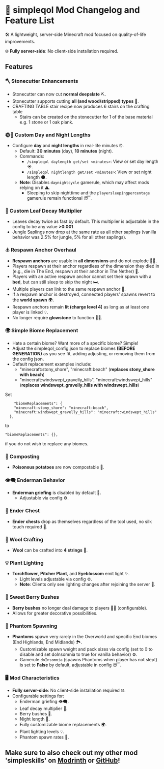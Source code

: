 # 🌟 simpleqol Mod Changelog and Feature List

🛠️ A lightweight, server-side Minecraft mod focused on quality-of-life improvements.

🌐 **Fully server-side**: No client-side installation required.

## Features

### 🪓 Stonecutter Enhancements
- Stonecutter can now cut **normal deepslate** ⛏️.
- Stonecutter supports cutting **all  (and wood/stripped) types** 🌳.
- CRAFTING TABLE stair recipe now produces 6 stairs on the crafting table
  - Stairs can be created on the stonecutter for 1 of the base material e.g. 1 stone or 1 oak plank.

### 🌞🌙 Custom Day and Night Lengths
- Configure **day** and **night lengths** in real-life minutes ⏰.
  - Default: **30 minutes** (day), **10 minutes** (night).
  - Commands:
    - `/simpleqol daylength get/set <minutes>`: View or set day length ☀️.
    - `/simpleqol nightlength get/set <minutes>`: View or set night length 🌑.
  - **Note**: Disables `daynightcycle` gamerule, which may affect mods relying on it ⚠️.
    - Sleeping to skip nighttime and the `playersleepingpercentage` gamerule remain functional 😴.

### 🍂 Custom Leaf Decay Multiplier
- Leaves decay twice as fast by default. This multiplier is adjustable in the config to be any value **>0.001**.
- Jungle Saplings now drop at the same rate as all other saplings (vanilla behavior was 2.5% for jungle, 5% for all other saplings).

### ⚓ Respawn Anchor Overhaul
- **Respawn anchors** are usable in **all dimensions** and do not explode 🚫💥.
- Players respawn at their anchor regardless of the dimension they died in (e.g., die in The End, respawn at their anchor in The Nether) 🔄.
- Players with an active respawn anchor cannot set their spawn with a **bed**, but can still sleep to skip the night 🛏️.
- Multiple players can link to the same respawn anchor 👥.
- If a respawn anchor is destroyed, connected players’ spawns revert to the **world spawn** 🌍.
- Respawn anchors remain **lit (charge level 4)** as long as at least one player is linked 💡.
- No longer require **glowstone** to function 🚫✨.

### 🌍 Simple Biome Replacement
- Hate a certain biome? Want more of a specific biome? Simple!
- Adjust the simpleqol_config.json to replace biomes **(BEFORE GENERATION)** as you see fit, adding adjusting, or removing them from the config json.
- Default replacement examples include:
    - "minecraft:stony_shore", "minecraft:beach" (**replaces stony_shore with beach**)
    - "minecraft:windswept_gravelly_hills", "minecraft:windswept_hills" (**replaces windswept_gravelly_hills with windswept_hills**)

Set
```
    "biomeReplacements": {
    "minecraft:stony_shore": "minecraft:beach",
    "minecraft:windswept_gravelly_hills": "minecraft:windswept_hills"
  },
```
to
```
"biomeReplacements": {},
```
if you do not wish to replace any biomes.

### 🌱 Composting
- **Poisonous potatoes** are now compostable 🥔.

### 👁️‍🗨️ Enderman Behavior
- **Enderman griefing** is disabled by default 🚫.
    - Adjustable via config ⚙️.

### 🧳 Ender Chest
- **Ender chests** drop as themselves regardless of the tool used, no silk touch required 🔨.

### 🧶 Wool Crafting
- **Wool** can be crafted into **4 strings** 🧵.

### 💡 Plant Lighting
- **Torchflower**, **Pitcher Plant**, and **Eyeblossom** emit light ✨.
    - Light levels adjustable via config ⚙️.
    - **Note**: Clients only see lighting changes after rejoining the server 🔄.

### 🍓 Sweet Berry Bushes
- **Berry bushes** no longer deal damage to players 🚫💥 (configurable).
- Allows for greater decorative possibilities.

### 👻 Phantom Spawning
- **Phantoms** spawn very rarely in the Overworld and specific End biomes (End Highlands, End Midlands) 🏞️.
    - Customizable spawn weight and pack sizes via config (set to 0 to disable and set doInsomnia to true for vanilla behavior) ⚙️.
    - Gamerule `doInsomnia` (spawns Phantoms when player has not slept) is set to **False** by default, adjustable in config 😴.

### 🖥️ Mod Characteristics
- **Fully server-side**: No client-side installation required 🌐.
- Configurable settings for:
    - Enderman griefing 👁️‍🗨️.
    - Leaf decay multiplier 🍂.
    - Berry bushes 🍓.
    - Night length 🌙.
    - Fully customizable biome replacements 🌍.
    - Plant lighting levels 💡.
    - Phantom spawn rates 👻.

## Make sure to also check out my other mod 'simpleskills' on [Modrinth](https://modrinth.com/mod/simpleskills) or [GitHub](https://github.com/ob-yekt/simpleskills)!